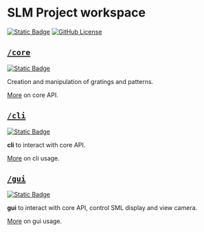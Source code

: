 # SLM Project workspace

[![Static Badge](https://img.shields.io/badge/deno-v2-white?style=flat-square&logo=deno&logoColor=white&color=black)](https://deno.com)
[![GitHub License](https://img.shields.io/github/license/JOTSR/slm_doe_manipulation?style=flat-square)](https://opensource.org/license/MIT)

## [`/core`](./core)

[![Static Badge](https://img.shields.io/badge/doc-core-blue?style=flat-square&logo=deno)](https://jotsr.github.io/slm_doe_manipulation/)

Creation and manipulation of gratings and patterns.

[More](./core) on core API.

## [`/cli`](./cli)

[![Static Badge](https://img.shields.io/badge/cli_with-cliffy-8567e3?style=flat-square&labelColor=white)](https://cliffy.io/)

**cli** to interact with core API.

[More](./cli) on cli usage.

## [`/gui`](./gui)

[![Static Badge](https://img.shields.io/badge/made_with-fresh-black?style=flat-square&logo=fresh&labelColor=white)](https://fresh.deno.dev)

**gui** to interact with core API, control SML display and view camera.

[More](./gui) on gui usage.
